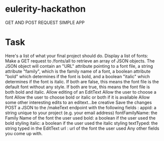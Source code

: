 # eulerity-hackathon
GET AND POST REQUEST SIMPLE APP 


# Task 

Here's a list of what your final project should do.
Display a list of fonts:
Make a GET request to /fonts/all to retrieve an array of JSON objects.
The JSON object will contain an "URL" attribute pointing to a font file, a string attribute "family", which is the family name of a font, a boolean attribute "bold" which determines if the font is bold, and a boolean "italic" which determines if the font is italic. If both are false, this means the font file is the default font without any style. If both are true, this means the font file is both bold and italic.
Allow editing of an EditText
Allow the user to choose a font
Allow the user to choose bold or italic or both if it is available
Allow some other interesting edits to an editext...be creative
Save the changes
POST a JSON to the /makeText endpoint with the following fields :
appid: a string unique to your project (e.g. your email address)
fontFamilyName: the Family Name of the font the user used
bold: a boolean if the user used the bold styling
italic: a boolean if the user used the italic styling
textTyped: the string typed in the EditText
url : url of the font the user used
Any other fields you come up with.
